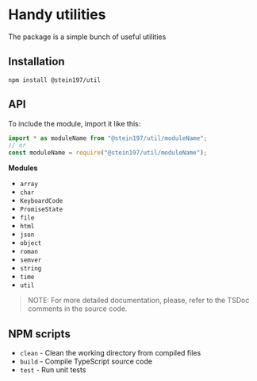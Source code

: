 # Handy utilities
The package is a simple bunch of useful utilities

## Installation
```
npm install @stein197/util
```

## API
To include the module, import it like this:
```ts
import * as moduleName from "@stein197/util/moduleName";
// or
const moduleName = require("@stein197/util/moduleName");
```

**Modules**
- `array`
- `char`
- `KeyboardCode`
- `PromiseState`
- `file`
- `html`
- `json`
- `object`
- `roman`
- `semver`
- `string`
- `time`
- `util`

> NOTE: For more detailed documentation, please, refer to the TSDoc comments in the source code.

## NPM scripts
- `clean` - Clean the working directory from compiled files
- `build` - Compile TypeScript source code
- `test` - Run unit tests

